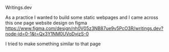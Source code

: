 Writings.dev

As a practice I wanted to build some static webpages and I came across this one page website design on figma 
https://www.figma.com/design/nh0V05z3NB87ue9v5PcO3R/writings.dev?node-id=0-1&t=Qx3Y1NM0UVoDvjzS-0

I tried to make something similar to that page
